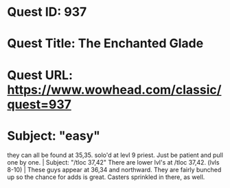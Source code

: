 # Quest ID: 937
# Quest Title: The Enchanted Glade
# Quest URL: https://www.wowhead.com/classic/quest=937
# Subject: "easy"
they can all be found at 35,35. solo'd at levl 9 priest. Just be patient and pull one by one. | Subject: "/tloc 37,42"
There are lower lvl's at /tloc 37,42. (lvls 8-10) | These guys appear at 36,34 and northward. They are fairly bunched up so the chance for adds is great. Casters sprinkled in there, as well.